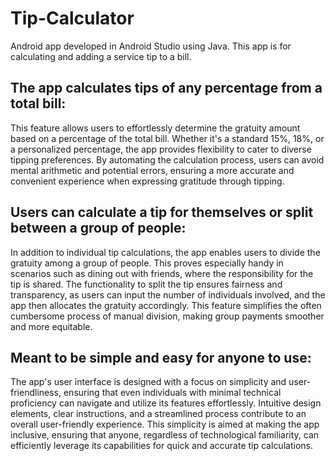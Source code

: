 # Tip-Calculator
Android app developed in Android Studio using Java. 
This app is for calculating and adding a service tip to a bill.

## The app calculates tips of any percentage from a total bill:
This feature allows users to effortlessly determine the gratuity amount based on a percentage of the total bill. Whether it's a standard 15%, 18%, or a personalized percentage, the app provides flexibility to cater to diverse tipping preferences.
By automating the calculation process, users can avoid mental arithmetic and potential errors, ensuring a more accurate and convenient experience when expressing gratitude through tipping.

## Users can calculate a tip for themselves or split between a group of people:
In addition to individual tip calculations, the app enables users to divide the gratuity among a group of people. This proves especially handy in scenarios such as dining out with friends, where the responsibility for the tip is shared.
The functionality to split the tip ensures fairness and transparency, as users can input the number of individuals involved, and the app then allocates the gratuity accordingly. This feature simplifies the often cumbersome process of manual division, making group payments smoother and more equitable.

## Meant to be simple and easy for anyone to use:
The app's user interface is designed with a focus on simplicity and user-friendliness, ensuring that even individuals with minimal technical proficiency can navigate and utilize its features effortlessly.
Intuitive design elements, clear instructions, and a streamlined process contribute to an overall user-friendly experience. This simplicity is aimed at making the app inclusive, ensuring that anyone, regardless of technological familiarity, can efficiently leverage its capabilities for quick and accurate tip calculations.
